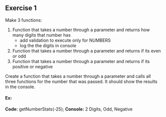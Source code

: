 ## Exercise 1

Make 3 functions:

1. Function that takes a number through a parameter and returns how many digits that number has
   - add validation to execute only for NUMBERS
   - log the the digits in console
2. Function that takes a number through a parameter and returns if its even or odd
3. Function that takes a number through a parameter and returns if its positive or negative

Create a function that takes a number through a parameter and calls all three functions for the number that was passed.
It should show the results in the console.

#### Ex:

**Code:** getNumberStats(-25);
**Console:** 2 Digits, Odd, Negative
